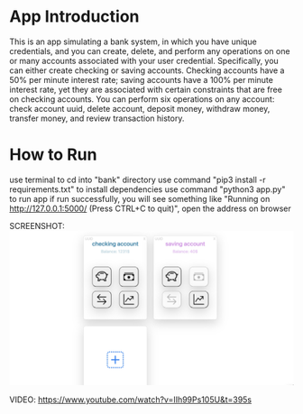 # App Introduction
This is an app simulating a bank system, in which you have unique credentials, and you can create, delete, and perform any operations on one or many accounts associated with your user credential.
Specifically, you can either create checking or saving accounts. Checking accounts have a 50% per minute interest rate; saving accounts have a 100% per minute interest rate, yet they are associated with certain constraints that are free on checking accounts.
You can perform six operations on any account: check account uuid, delete account, deposit money, withdraw money, transfer money, and review transaction history.


# How to Run
use terminal to cd into "bank" directory
use command "pip3 install -r requirements.txt" to install dependencies
use command "python3 app.py" to run app
if run successfully, you will see something like "Running on http://127.0.0.1:5000/ (Press CTRL+C to quit)", open the address on browser

SCREENSHOT:
![alt text](https://github.com/longyi1207/bank/blob/main/screenshot.jpg?raw=true)

VIDEO:
https://www.youtube.com/watch?v=IIh99Ps105U&t=395s
